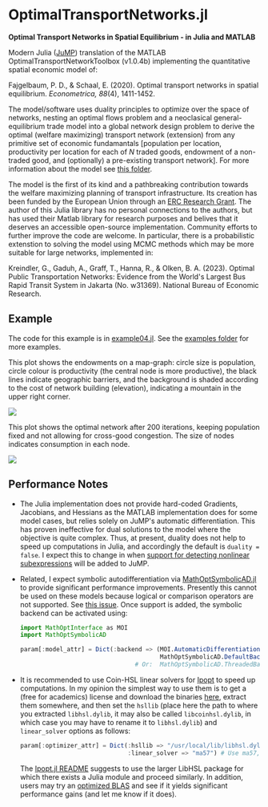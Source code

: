 # OptimalTransportNetworks.jl
**Optimal Transport Networks in Spatial Equilibrium - in Julia and MATLAB**

Modern Julia ([JuMP](https://github.com/jump-dev/JuMP.jl)) translation of the MATLAB OptimalTransportNetworkToolbox (v1.0.4b) implementing the quantitative spatial economic model of:

Fajgelbaum, P. D., & Schaal, E. (2020). Optimal transport networks in spatial equilibrium. *Econometrica, 88*(4), 1411-1452.

The model/software uses duality principles to optimize over the space of networks, nesting an optimal flows problem and a neoclasical general-equilibrium trade model into a global network design problem to derive the optimal (welfare maximizing) transport network (extension) from any primitive set of economic fundamantals [population per location, productivity per location for each of *N* traded goods, endowment of a non-traded good, and (optionally) a pre-existing transport network]. For more information about the model see [this folder](https://github.com/SebKrantz/OptimalTransportNetworks.jl/tree/main/misc/paper_materials).

The model is the first of its kind and a pathbreaking contribution towards the welfare maximizing planning of transport infrastructure. Its creation has been funded by the European Union through an [ERC Research Grant](https://cordis.europa.eu/project/id/804095). The author of this Julia library has no personal connections to the authors, but has used their Matlab library for research purposes and belives that it deserves an accessible open-source implementation. Community efforts to further improve the code are welcome. In particular, there is a probabilistic extenstion to solving the model using MCMC methods which may be more suitable for large networks, implemented in:

Kreindler, G., Gaduh, A., Graff, T., Hanna, R., & Olken, B. A. (2023). Optimal Public Transportation Networks: Evidence from the World's Largest Bus Rapid Transit System in Jakarta (No. w31369). National Bureau of Economic Research.

## Example

The code for this example is in [example04.jl](https://github.com/SebKrantz/OptimalTransportNetworks.jl/blob/main/examples/example04.jl). See the [examples folder](https://github.com/SebKrantz/OptimalTransportNetworks.jl/blob/main/examples) for more examples.

This plot shows the endowments on a map-graph: circle size is population, circle colour is productivity (the central node is more productive), the black lines indicate geographic barriers, and the background is shaded according to the cost of network building (elevation), indicating a mountain in the upper right corner. 

![](https://raw.githubusercontent.com/SebKrantz/OptimalTransportNetworks.jl/main/misc/figures/example04_setup.png)

This plot shows the optimal network after 200 iterations, keeping population fixed and not allowing for cross-good congestion. The size of nodes indicates consumption in each node. 

![](https://raw.githubusercontent.com/SebKrantz/OptimalTransportNetworks.jl/main/misc/figures/example04_solution.png)

## Performance Notes

* The Julia implementation does not provide hard-coded Gradients, Jacobians, and Hessians as the MATLAB implementation does for some model cases, but relies solely on JuMP's automatic differentiation. This has proven ineffective for dual solutions to the model where the objective is quite complex. Thus, at present, duality does not help to speed up computations in Julia, and accordingly the default is `duality = false`. I expect this to change in when [support for detecting nonlinear subexpressions](https://github.com/jump-dev/JuMP.jl/issues/3738) will be added to JuMP.  

* Related, I expect symbolic autodifferentiation via [MathOptSymbolicAD.jl](https://github.com/lanl-ansi/MathOptSymbolicAD.jl) to provide significant performance improvements. Presently this cannot be used on these models because logical or comparison operators are not supported. See [this issue](https://github.com/lanl-ansi/MathOptSymbolicAD.jl/issues/31). Once support is added, the symbolic backend can be activated using:

    ```julia
    import MathOptInterface as MOI
    import MathOptSymbolicAD

    param[:model_attr] = Dict(:backend => (MOI.AutomaticDifferentiationBackend(), 
                                           MathOptSymbolicAD.DefaultBackend())) 
                                    # Or:  MathOptSymbolicAD.ThreadedBackend()
    ```

* It is recommended to use Coin-HSL linear solvers for [Ipopt](https://github.com/jump-dev/Ipopt.jl) to speed up computations. In my opinion the simplest way to use them is to get a (free for academics) license and download the binaries [here](https://licences.stfc.ac.uk/product/coin-hsl), extract them somewhere, and then set the `hsllib` (place here the path to where you extracted `libhsl.dylib`, it may also be called `libcoinhsl.dylib`, in which case you may have to rename it to `libhsl.dylib`) and `linear_solver` options as follows:

    ```julia
    param[:optimizer_attr] = Dict(:hsllib => "/usr/local/lib/libhsl.dylib", # Adjust path
                                  :linear_solver => "ma57") # Use ma57, ma86 or ma97
    ```
    The [Ipopt.jl README](https://github.com/jump-dev/Ipopt.jl?tab=readme-ov-file#linear-solvers) suggests to use the larger LibHSL package for which there exists a Julia module and proceed similarly. In addition, users may try an [optimized BLAS](https://github.com/jump-dev/Ipopt.jl?tab=readme-ov-file#blas-and-lapack) and see if it yields significant performance gains (and let me know if it does). 